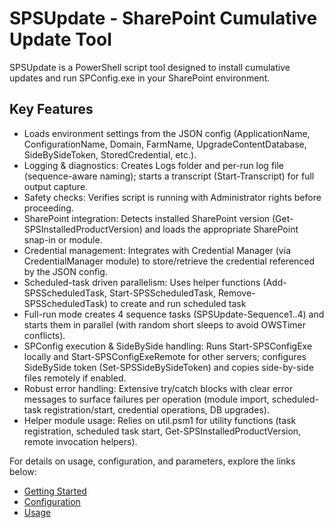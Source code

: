 # SPSUpdate - SharePoint Cumulative Update Tool

SPSUpdate is a PowerShell script tool designed to install cumulative updates and run SPConfig.exe in your SharePoint environment.

## Key Features

- Loads environment settings from the JSON config (ApplicationName, ConfigurationName, Domain, FarmName, UpgradeContentDatabase, SideBySideToken, StoredCredential, etc.).
- Logging & diagnostics: Creates Logs folder and per-run log file (sequence-aware naming); starts a transcript (Start-Transcript) for full output capture.
- Safety checks: Verifies script is running with Administrator rights before proceeding.
- SharePoint integration: Detects installed SharePoint version (Get-SPSInstalledProductVersion) and loads the appropriate SharePoint snap-in or module.
- Credential management: Integrates with Credential Manager (via CredentialManager module) to store/retrieve the credential referenced by the JSON config.
- Scheduled-task driven parallelism: Uses helper functions (Add-SPSScheduledTask, Start-SPSScheduledTask, Remove-SPSScheduledTask) to create and run scheduled task
- Full-run mode creates 4 sequence tasks (SPSUpdate-Sequence1..4) and starts them in parallel (with random short sleeps to avoid OWSTimer conflicts).
- SPConfig execution & SideBySide handling: Runs Start-SPSConfigExe locally and Start-SPSConfigExeRemote for other servers; configures SideBySide token (Set-SPSSideBySideToken) and copies side-by-side files remotely if enabled.
- Robust error handling: Extensive try/catch blocks with clear error messages to surface failures per operation (module import, scheduled-task registration/start, credential operations, DB upgrades).
- Helper module usage: Relies on util.psm1 for utility functions (task registration, scheduled task start, Get-SPSInstalledProductVersion, remote invocation helpers).

For details on usage, configuration, and parameters, explore the links below:

- [Getting Started](./Getting-Started)
- [Configuration](./Configuration)
- [Usage](./Usage)
